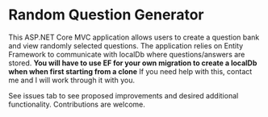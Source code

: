 # Random Question Generator

This ASP.NET Core MVC application allows users to create a question bank and view randomly selected questions. The application relies on Entity Framework to communicate with localDb where questions/answers are stored. **You will have to use EF for your own migration to create a localDb when when first starting from a clone** If you need help with this, contact me and I will work through it with you.



See issues tab to see proposed improvements and desired additional functionality. Contributions are welcome.
